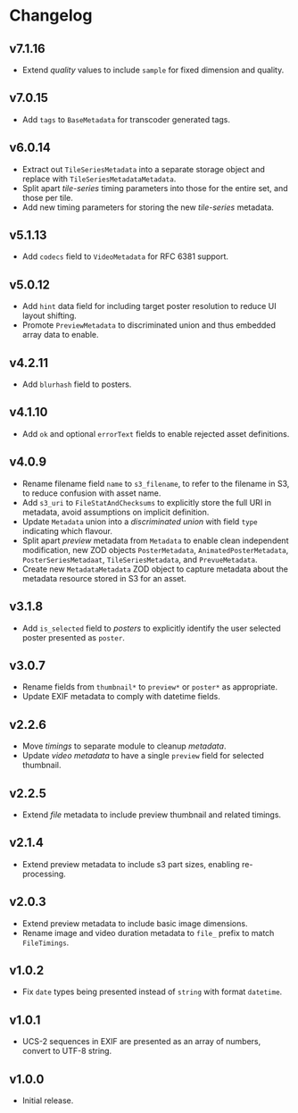 # Changelog
## v7.1.16
- Extend _quality_ values to include `sample` for fixed dimension and quality.

## v7.0.15
- Add `tags` to `BaseMetadata` for transcoder generated tags.

## v6.0.14
- Extract out `TileSeriesMetadata` into a separate storage object and replace with `TileSeriesMetadataMetadata`.
- Split apart _tile-series_ timing parameters into those for the entire set, and those per tile.
- Add new timing parameters for storing the new _tile-series_ metadata.

## v5.1.13
- Add `codecs` field to `VideoMetadata` for RFC 6381 support.

## v5.0.12
- Add `hint` data field for including target poster resolution to reduce UI layout shifting.
- Promote `PreviewMetadata` to discriminated union and thus embedded array data to enable.

## v4.2.11
- Add `blurhash` field to posters.

## v4.1.10
- Add `ok` and optional `errorText` fields to enable rejected asset definitions.

## v4.0.9
- Rename filename field `name` to `s3_filename`, to refer to the filename in S3, to reduce confusion with asset name.
- Add `s3_uri` to `FileStatAndChecksums` to explicitly store the full URI in metadata, avoid assumptions on implicit definition.
- Update `Metadata` union into a _discriminated union_ with field `type` indicating which flavour.
- Split apart _preview_ metadata from `Metadata` to enable clean independent modification, new ZOD objects `PosterMetadata`, `AnimatedPosterMetadata`, `PosterSeriesMetadaat`, `TileSeriesMetadata`, and `PrevueMetadata`.
- Create new `MetadataMetadata` ZOD object to capture metadata about the metadata resource stored in S3 for an asset.

## v3.1.8
- Add `is_selected` field to _posters_ to explicitly identify the user selected poster presented as `poster`.

## v3.0.7
- Rename fields from `thumbnail*` to `preview*` or `poster*` as appropriate.
- Update EXIF metadata to comply with datetime fields.

## v2.2.6
- Move _timings_ to separate module to cleanup _metadata_.
- Update _video metadata_ to have a single `preview` field for selected thumbnail.

## v2.2.5
- Extend _file_ metadata to include preview thumbnail and related timings.

## v2.1.4
- Extend preview metadata to include s3 part sizes, enabling re-processing.

## v2.0.3
- Extend preview metadata to include basic image dimensions.
- Rename image and video duration metadata to `file_` prefix to match `FileTimings`.

## v1.0.2
- Fix `date` types being presented instead of `string` with format `datetime`.

## v1.0.1
- UCS-2 sequences in EXIF are presented as an array of numbers, convert to UTF-8 string.

## v1.0.0
- Initial release.
